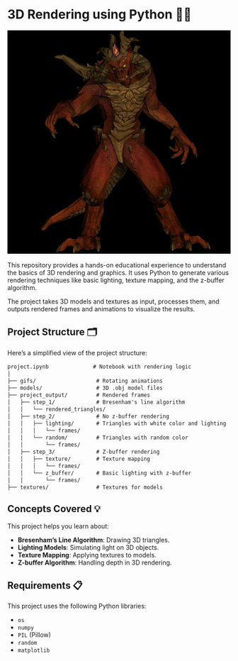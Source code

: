# 3D Rendering using Python 🎨✨
![Model](project_output/step_3/texture/frames/diablo3_pose/diablo3_pose_350.png?raw=true)

This repository provides a hands-on educational experience to understand the basics of 3D rendering and graphics. It uses Python to generate various rendering techniques like basic lighting, texture mapping, and the z-buffer algorithm.

The project takes 3D models and textures as input, processes them, and outputs rendered frames and animations to visualize the results.

## Project Structure 🗂️

Here’s a simplified view of the project structure:

```
project.ipynb              # Notebook with rendering logic 
│
├── gifs/                   # Rotating animations
├── models/                 # 3D .obj model files
├── project_output/         # Rendered frames
│   ├── step_1/             # Bresenham's line algorithm
│   │   └── rendered_triangles/
│   ├── step_2/             # No z-buffer rendering
│   │   ├── lighting/       # Triangles with white color and lighting
│   │   │   └── frames/
│   │   └── random/         # Triangles with random color
│   │       └── frames/
│   ├── step_3/             # Z-buffer rendering
│   │   ├── texture/        # Texture mapping
│   │   │   └── frames/
│   │   └── z_buffer/       # Basic lighting with z-buffer
│   │       └── frames/
├── textures/               # Textures for models
```
## Concepts Covered 💡

This project helps you learn about:
- **Bresenham’s Line Algorithm**: Drawing 3D triangles.
- **Lighting Models**: Simulating light on 3D objects.
- **Texture Mapping**: Applying textures to models.
- **Z-buffer Algorithm**: Handling depth in 3D rendering.

## Requirements 📋

This project uses the following Python libraries:
- `os`
- `numpy`
- `PIL` (Pillow)
- `random`
- `matplotlib`
